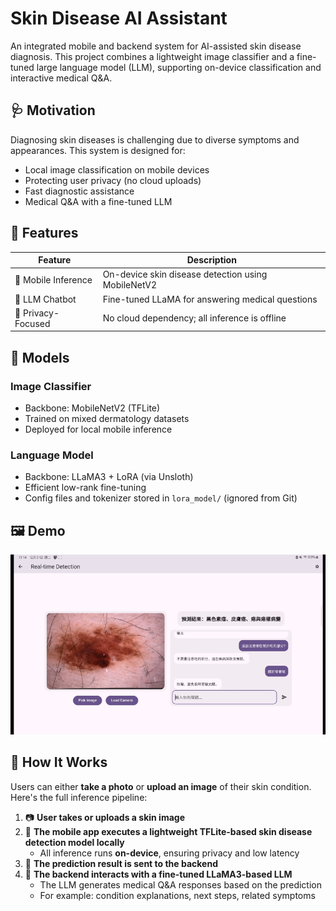# Skin Disease AI Assistant

An integrated mobile and backend system for AI-assisted skin disease diagnosis. This project combines a lightweight image classifier and a fine-tuned large language model (LLM), supporting on-device classification and interactive medical Q&A.

## 🩺 Motivation

Diagnosing skin diseases is challenging due to diverse symptoms and appearances. This system is designed for:
- Local image classification on mobile devices
- Protecting user privacy (no cloud uploads)
- Fast diagnostic assistance
- Medical Q&A with a fine-tuned LLM

## 🔧 Features

| Feature            | Description                                             |
|-------------------|---------------------------------------------------------|
| 📱 Mobile Inference | On-device skin disease detection using MobileNetV2     |
| 🧠 LLM Chatbot       | Fine-tuned LLaMA for answering medical questions       |
| 🔐 Privacy-Focused   | No cloud dependency; all inference is offline          |

## 🧠 Models

### Image Classifier
- Backbone: MobileNetV2 (TFLite)
- Trained on mixed dermatology datasets
- Deployed for local mobile inference

### Language Model
- Backbone: LLaMA3 + LoRA (via Unsloth)
- Efficient low-rank fine-tuning
- Config files and tokenizer stored in `lora_model/` (ignored from Git)

## 🖼️ Demo

<p align="center">
  <img src="Demo.png" alt="Skin Disease AI Assistant Demo" width="800"/>
</p>

## 📸 How It Works

Users can either **take a photo** or **upload an image** of their skin condition.  
Here's the full inference pipeline:

1. 📷 **User takes or uploads a skin image**
2. 📱 **The mobile app executes a lightweight TFLite-based skin disease detection model locally**
   - All inference runs **on-device**, ensuring privacy and low latency
3. 🔁 **The prediction result is sent to the backend**
4. 🤖 **The backend interacts with a fine-tuned LLaMA3-based LLM**
   - The LLM generates medical Q&A responses based on the prediction
   - For example: condition explanations, next steps, related symptoms



